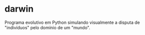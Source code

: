 # darwin
Programa evolutivo em Python simulando visualmente a disputa de "indivíduos" pelo domínio de um "mundo".
